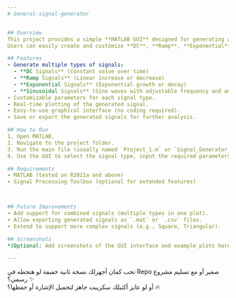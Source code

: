 ```yaml
---
# General-signal-generator


## Overview
This project provides a simple **MATLAB GUI** designed for generating and visualizing various types of signals over specified time intervals.  
Users can easily create and customize **DC**, **Ramp**, **Exponential**, and **Sinusoidal** signal segments with different parameters such as amplitude, slope, frequency, and duration.

## Features
- Generate multiple types of signals:
  - **DC Signals** (Constant value over time)
  - **Ramp Signals** (Linear increase or decrease)
  - **Exponential Signals** (Exponential growth or decay)
  - **Sinusoidal Signals** (Sine waves with adjustable frequency and amplitude)
- Customizable parameters for each signal type.
- Real-time plotting of the generated signal.
- Easy-to-use graphical interface (no coding required).
- Save or export the generated signals for further analysis.

## How to Run
1. Open MATLAB.
2. Navigate to the project folder.
3. Run the main file (usually named `Project_1.m` or `Signal_Generator_GUI.m`).
4. Use the GUI to select the signal type, input the required parameters, and generate the waveform.

## Requirements
- MATLAB (tested on R2021a and above)
- Signal Processing Toolbox (optional for extended features)



## Future Improvements
- Add support for combined signals (multiple types in one plot).
- Allow exporting generated signals as `.mat` or `.csv` files.
- Extend to support more complex signals (e.g., Square, Triangular).

## Screenshots
*(Optional: Add screenshots of the GUI interface and example plots here.)*

---
```


تحب كمان أجهزلك نسخة ثانية خفيفة لو هتحطه في Repo صغير أو مع تسليم مشروع رسمي؟ ✨  
أو لو عايز أكتبلك سكريبت جاهز لتحميل الإشارة أو حفظها؟ 🔥
